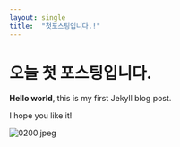 ```yaml
---
layout: single
title:  "첫포스팅입니다.!"
---
```


# 오늘 첫 포스팅입니다.

**Hello world**, this is my first Jekyll blog post.

I hope you like it!



![0200.jpeg](**../_images/2023-07-19-first/14d9a77449594fe40ed18ed4d8d963a9467703b1.jpeg**)

